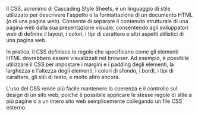 Il CSS, acronimo di Cascading Style Sheets, è un linguaggio di stile utilizzato per descrivere l'aspetto e la formattazione di un documento HTML (o di una pagina web). Consente di separare il contenuto strutturale di una pagina web dalla sua presentazione visuale, consentendo agli sviluppatori web di definire il layout, i colori, i tipi di carattere e altri aspetti stilistici di una pagina web.

In pratica, il CSS definisce le regole che specificano come gli elementi HTML dovrebbero essere visualizzati nel browser. Ad esempio, è possibile utilizzare il CSS per impostare i margini e i padding degli elementi, la larghezza e l'altezza degli elementi, i colori di sfondo, i bordi, i tipi di carattere, gli stili di testo, e molto altro ancora.

L'uso del CSS rende più facile mantenere la coerenza e il controllo sul design di un sito web, poiché è possibile applicare le stesse regole di stile a più pagine o a un intero sito web semplicemente collegando un file CSS esterno.